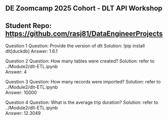 ## DE Zoomcamp 2025 Cohort - DLT API Workshop
## Student Repo: https://github.com/rasj81/DataEngineerProjects

Question 1
    Question:   Provide the version of dlt
    Solution:   !pip install dlt[duckdb]
    Answer:     1.6.1

Question 2
    Question:   How many tables were created?
    Solution:   refer to ../Module2/dlt-ETL.ipynb   
    Answer:     4

Question 3
    Question:   How many records were imported?
    Solution:   refer to ../Module2/dlt-ETL.ipynb   
    Answer:     10000

Question 4
    Question:   What is the average trip duration?
    Solution:   refer to ../Module2/dlt-ETL.ipynb   
    Answer:     12.3049
